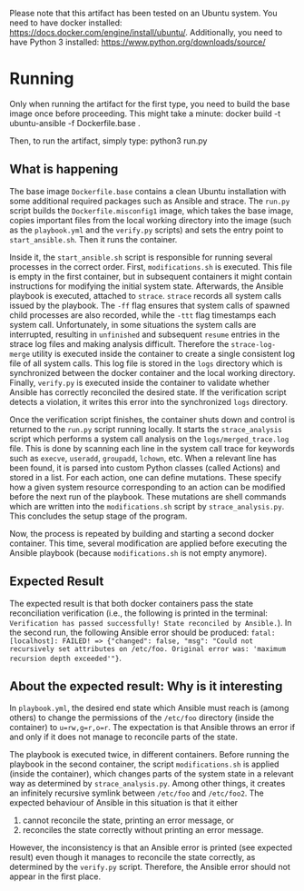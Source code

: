 Please note that this artifact has been tested on an Ubuntu system. You need to have docker installed: https://docs.docker.com/engine/install/ubuntu/. Additionally, you need to have Python 3 installed: https://www.python.org/downloads/source/ 


# Running

Only when running the artifact for the first type, you need to build the base image once before proceeding. This might take a minute:
    docker build -t ubuntu-ansible -f Dockerfile.base .

Then, to run the artifact, simply type:
    python3 run.py


## What is happening

The base image `Dockerfile.base` contains a clean Ubuntu installation with some additional required packages such as Ansible and strace. The `run.py` script builds the `Dockerfile.misconfig1` image, which takes the base image, copies important files from the local working directory into the image (such as the `playbook.yml` and the `verify.py` scripts) and sets the entry point to `start_ansible.sh`. Then it runs the container. 

Inside it, the `start_ansible.sh` script is responsible for running several processes in the correct order. First, `modifications.sh` is executed. This file is empty in the first container, but in subsequent containers it might contain instructions for modifying the initial system state. Afterwards, the Ansible playbook is executed, attached to `strace`. `strace` records all system calls issued by the playbook. The `-ff` flag ensures that system calls of spawned child processes are also recorded, while the `-ttt` flag timestamps each system call. Unfortunately, in some situations the system calls are interrupted, resulting in `unfinished` and subsequent `resume` entries in the strace log files and making analysis difficult. Therefore the `strace-log-merge` utility is executed inside the container to create a single consistent log file of all system calls. This log file is stored in the `logs` directory which is synchronized between the docker container and the local working directory. Finally, `verify.py` is executed inside the container to validate whether Ansible has correctly reconciled the desired state. If the verification script detects a violation, it writes this error into the synchronized `logs` directory.

Once the verification script finishes, the container shuts down and control is returned to the `run.py` script running locally. It starts the `strace_analysis` script which performs a system call analysis on the `logs/merged_trace.log` file. This is done by scanning each line in the system call trace for keywords such as `execve`, `useradd`, `groupadd`, `lchown`, etc. When a relevant line has been found, it is parsed into custom Python classes (called Actions) and stored in a list. For each action, one can define mutations. These specify how a given system resource corresponding to an action can be modified before the next run of the playbook. These mutations are shell commands which are written into the `modifications.sh` script by `strace_analysis.py`. This concludes the setup stage of the program.

Now, the process is repeated by building and starting a second docker container. This time, several modification are applied before executing the Ansible playbook (because `modifications.sh` is not empty anymore). 


## Expected Result

The expected result is that both docker containers pass the state reconciliation verification (i.e., the following is printed in the terminal: `Verification has passed successfully! State reconciled by Ansible.`). In the second run, the following Ansible error should be produced: `fatal: [localhost]: FAILED! => {"changed": false, "msg": "Could not recursively set attributes on /etc/foo. Original error was: 'maximum recursion depth exceeded'"}`. 


## About the expected result: Why is it interesting

In `playbook.yml`, the desired end state which Ansible must reach is (among others) to change the permissions of the `/etc/foo` directory (inside the container) to `u=rw,g=r,o=r`. The expectation is that Ansible throws an error if and only if it does not manage to reconcile parts of the state. 

The playbook is executed twice, in different containers. Before running the playbook in the second container, the script `modifications.sh` is applied (inside the container), which changes parts of the system state in a relevant way as determined by `strace_analysis.py`. Among other things, it creates an infinitely recursive symlink between `/etc/foo` and `/etc/foo2`. The expected behaviour of Ansible in this situation is that it either 
1. cannot reconcile the state, printing an error message, or 
2. reconciles the state correctly without printing an error message.

However, the inconsistency is that an Ansible error is printed (see expected result) even though it manages to reconcile the state correctly, as determined by the `verify.py` script. Therefore, the Ansible error should not appear in the first place.